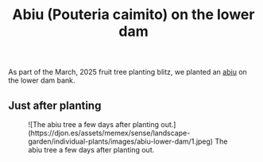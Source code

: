 ﻿---
backlinks:
- title: Individual plants
  url: /sense/landscape-garden/individual-plants/individual-plants.html
latitude: -27.537911666666666
longitude: 152.056075
photos:
  1:
    date: 2025-03-14 17:23:55
    description: The abiu tree a few days after planting out.
    filename: 9E4F23DD-74B5-4042-9160-320E406674E6.heic
    latitude: -27.537911666666666
    longitude: 152.056075
    memexFilename: images/abiu-lower-dam/1.jpeg
    title: Abiu
tags:
- plants
- wood-duck-meadows
- abiu
title: Abiu (Pouteria caimito) on the lower dam
type: single-plant
---
As part of the March, 2025 fruit tree planting blitz, we planted an [abiu](https://en.wikipedia.org/wiki/Pouteria_caimito) on the lower dam bank.

## Just after planting

<figure markdown>
![The abiu tree a few days after planting out.](https://djon.es/assets/memex/sense/landscape-garden/individual-plants/images/abiu-lower-dam/1.jpeg)
<caption>The abiu tree a few days after planting out.</caption>
</figure>